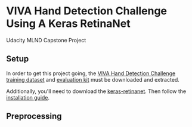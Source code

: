 # VIVA Hand Detection Challenge Using A Keras RetinaNet

Udacity MLND Capstone Project

## Setup

In order to get this project going, the [VIVA Hand Detection Challenge](http://cvrr.ucsd.edu/vivachallenge/index.php/hands/hand-detection/) [training dataset](http://cvrr.ucsd.edu/vivachallenge/data/LISA_HD_Static.zip) and [evaluation kit](http://cvrr.ucsd.edu/vivachallenge/data/EvalTools_HD.zip) must be downloaded and extracted.

Additionally, you'll need to download the [keras-retinanet](https://github.com/fizyr/keras-retinanet).
Then follow the [installation guide](https://github.com/fizyr/keras-retinanet#installation).

## Preprocessing

